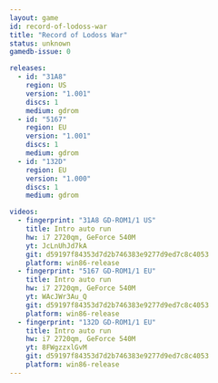 ```yaml
---
layout: game
id: record-of-lodoss-war
title: "Record of Lodoss War"
status: unknown
gamedb-issue: 0

releases:
  - id: "31A8"
    region: US
    version: "1.001"
    discs: 1
    medium: gdrom
  - id: "5167"
    region: EU
    version: "1.001"
    discs: 1
    medium: gdrom
  - id: "132D"
    region: EU
    version: "1.000"
    discs: 1
    medium: gdrom

videos:
  - fingerprint: "31A8 GD-ROM1/1 US"
    title: Intro auto run
    hw: i7 2720qm, GeForce 540M
    yt: JcLnUhJd7kA
    git: d59197f84353d7d2b746383e9277d9ed7c8c4053
    platform: win86-release
  - fingerprint: "5167 GD-ROM1/1 EU"
    title: Intro auto run
    hw: i7 2720qm, GeForce 540M
    yt: WAcJWr3Au_Q
    git: d59197f84353d7d2b746383e9277d9ed7c8c4053
    platform: win86-release
  - fingerprint: "132D GD-ROM1/1 EU"
    title: Intro auto run
    hw: i7 2720qm, GeForce 540M
    yt: 8FWgzzxlGvM
    git: d59197f84353d7d2b746383e9277d9ed7c8c4053
    platform: win86-release
---
```

